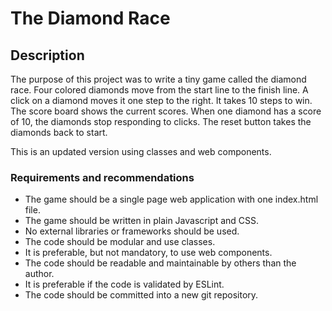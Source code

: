 # The Diamond Race

## Description

The purpose of this project was to write a tiny game called the diamond race. Four colored diamonds move from the start line to the finish line. A click on a diamond moves it one step to the right. It takes 10 steps to win. The score board shows the current scores. When one diamond has a score of 10, the diamonds stop responding to clicks. The reset button takes the diamonds back to start.

This is an updated version using classes and web components.

### Requirements and recommendations

- The game should be a single page web application with one index.html file.
- The game should be written in plain Javascript and CSS.
- No external libraries or frameworks should be used.
- The code should be modular and use classes.
- It is preferable, but not mandatory, to use web components.
- The code should be readable and maintainable by others than the author.
- It is preferable if the code is validated by ESLint.
- The code should be committed into a new git repository.
